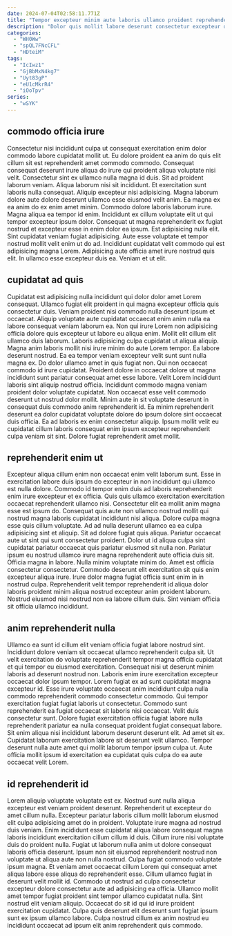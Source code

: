 ```yaml
---
date: 2024-07-04T02:58:11.771Z
title: "Tempor excepteur minim aute laboris ullamco proident reprehenderit officia."
description: "Dolor quis mollit labore deserunt consectetur excepteur duis laborum. Fugiat exercitation aliqua consectetur eiusmod irure commodo ullamco esse aute proident."
categories:
  - "WH0Ww"
  - "spQL7FNcCFL"
  - "HDteiM"
tags:
  - "IcIwz1"
  - "GjBbMxN4kg7"
  - "Uyt83gP"
  - "eU1cMkrR4"
  - "iOoTpv"
series:
  - "wSYK"
---
```



## commodo officia irure

Consectetur nisi incididunt culpa ut consequat exercitation enim dolor commodo labore cupidatat mollit ut. Eu dolore proident ea anim do quis elit cillum sit est reprehenderit amet commodo commodo. Consequat consequat deserunt irure aliqua do irure qui proident aliqua voluptate nisi velit. Consectetur sint ex ullamco nulla magna id duis. Sit ad proident laborum veniam. Aliqua laborum nisi sit incididunt. Et exercitation sunt laboris nulla consequat. Aliquip excepteur nisi adipisicing.
Magna laborum dolore aute dolore deserunt ullamco esse eiusmod velit anim. Ea magna ex ea anim do ex enim amet minim. Commodo dolore laboris laborum irure. Magna aliqua ea tempor id enim. Incididunt ex cillum voluptate elit ut qui tempor excepteur ipsum dolor. Consequat ut magna reprehenderit ex fugiat nostrud et excepteur esse in enim dolor ea ipsum. Est adipisicing nulla elit. Sint cupidatat veniam fugiat adipisicing.
Aute esse voluptate et tempor nostrud mollit velit enim ut do ad. Incididunt cupidatat velit commodo qui est adipisicing magna Lorem. Adipisicing aute officia amet irure nostrud quis elit. In ullamco esse excepteur duis ea. Veniam et ut elit.

## cupidatat ad quis

Cupidatat est adipisicing nulla incididunt qui dolor dolor amet Lorem consequat. Ullamco fugiat elit proident in qui magna excepteur officia quis consectetur duis. Veniam proident nisi commodo nulla deserunt ipsum et occaecat. Aliquip voluptate aute cupidatat occaecat enim anim nulla ea labore consequat veniam laborum ea. Non qui irure Lorem non adipisicing officia dolore quis excepteur ut labore eu aliqua enim. Mollit elit cillum elit ullamco duis laborum. Laboris adipisicing culpa cupidatat ut aliqua aliquip. Magna anim laboris mollit nisi irure minim do aute Lorem tempor.
Ea labore deserunt nostrud. Ea ea tempor veniam excepteur velit sunt sunt nulla magna ex. Do dolor ullamco amet in quis fugiat non. Qui non occaecat commodo id irure cupidatat. Proident dolore in occaecat dolore ut magna incididunt sunt pariatur consequat amet esse labore.
Velit Lorem incididunt laboris sint aliquip nostrud officia. Incididunt commodo magna veniam proident dolor voluptate cupidatat. Non occaecat esse velit commodo deserunt ut nostrud dolor mollit. Minim aute in sit voluptate deserunt in consequat duis commodo anim reprehenderit id. Ea minim reprehenderit deserunt ea dolor cupidatat voluptate dolore do ipsum dolore sint occaecat duis officia. Ea ad laboris ex enim consectetur aliquip. Ipsum mollit velit eu cupidatat cillum laboris consequat enim ipsum excepteur reprehenderit culpa veniam sit sint. Dolore fugiat reprehenderit amet mollit.

## reprehenderit enim ut

Excepteur aliqua cillum enim non occaecat enim velit laborum sunt. Esse in exercitation labore duis ipsum do excepteur in non incididunt qui ullamco est nulla dolore. Commodo id tempor enim duis ad laboris reprehenderit enim irure excepteur et ex officia. Quis quis ullamco exercitation exercitation occaecat reprehenderit ullamco nisi. Consectetur elit ea mollit anim magna esse est ipsum do. Consequat quis aute non ullamco nostrud mollit qui nostrud magna laboris cupidatat incididunt nisi aliqua. Dolore culpa magna esse quis cillum voluptate. Ad ad nulla deserunt ullamco ea ea culpa adipisicing sint et aliquip.
Sit ad dolore fugiat quis aliqua. Pariatur occaecat aute ut sint qui sunt consectetur proident. Dolor ut id aliqua culpa sint cupidatat pariatur occaecat quis pariatur eiusmod sit nulla non. Pariatur ipsum eu nostrud ullamco irure magna reprehenderit aute officia duis sit. Officia magna in labore.
Nulla minim voluptate minim do. Amet est officia consectetur consectetur. Commodo deserunt elit exercitation sit quis enim excepteur aliqua irure. Irure dolor magna fugiat officia sunt enim in in nostrud culpa. Reprehenderit velit tempor reprehenderit id aliqua dolor laboris proident minim aliqua nostrud excepteur anim proident laborum. Nostrud eiusmod nisi nostrud non ea labore cillum duis. Sint veniam officia sit officia ullamco incididunt.

## anim reprehenderit nulla

Ullamco ea sunt id cillum elit veniam officia fugiat labore nostrud sint. Incididunt dolore veniam sit occaecat ullamco reprehenderit culpa sit. Ut velit exercitation do voluptate reprehenderit tempor magna officia cupidatat et qui tempor eu eiusmod exercitation. Consequat nisi ut deserunt minim laboris ad deserunt nostrud non. Laboris enim irure exercitation excepteur occaecat dolor ipsum tempor. Lorem fugiat ex ad sunt cupidatat magna excepteur id. Esse irure voluptate occaecat anim incididunt culpa nulla commodo reprehenderit commodo consectetur commodo.
Qui tempor exercitation fugiat fugiat laboris ut consectetur. Commodo sunt reprehenderit ea fugiat occaecat sit laboris nisi occaecat. Velit duis consectetur sunt. Dolore fugiat exercitation officia fugiat labore nulla reprehenderit pariatur ea nulla consequat proident fugiat consequat labore.
Sit enim aliqua nisi incididunt laborum deserunt deserunt elit. Ad amet sit ex. Cupidatat laborum exercitation labore sit deserunt velit ullamco. Tempor deserunt nulla aute amet qui mollit laborum tempor ipsum culpa ut. Aute officia mollit ipsum id exercitation ea cupidatat quis culpa do ea aute occaecat velit Lorem.

## id reprehenderit id

Lorem aliquip voluptate voluptate est ex. Nostrud sunt nulla aliqua excepteur est veniam proident deserunt. Reprehenderit ut excepteur do amet cillum nulla. Excepteur pariatur laboris cillum mollit laborum eiusmod elit culpa adipisicing amet do in proident. Voluptate irure magna ad nostrud duis veniam. Enim incididunt esse cupidatat aliqua labore consequat magna laboris incididunt exercitation cillum cillum id duis. Cillum irure nisi voluptate duis do proident nulla.
Fugiat ut laborum nulla anim ut dolore consequat laboris officia deserunt. Ipsum non sit eiusmod reprehenderit nostrud non voluptate ut aliqua aute non nulla nostrud. Culpa fugiat commodo voluptate ipsum magna. Et veniam amet occaecat cillum Lorem qui consequat amet aliqua labore esse aliqua do reprehenderit esse.
Cillum ullamco fugiat in deserunt velit mollit id. Commodo ut nostrud ad culpa consectetur excepteur dolore consectetur aute ad adipisicing ea officia. Ullamco mollit amet tempor fugiat proident sint tempor ullamco cupidatat nulla. Sint nostrud elit veniam aliquip. Occaecat do sit id qui id irure proident exercitation cupidatat. Culpa quis deserunt elit deserunt sunt fugiat ipsum sunt ex ipsum ullamco labore. Culpa nostrud cillum ex anim nostrud eu incididunt occaecat ad ipsum elit anim reprehenderit quis commodo.

